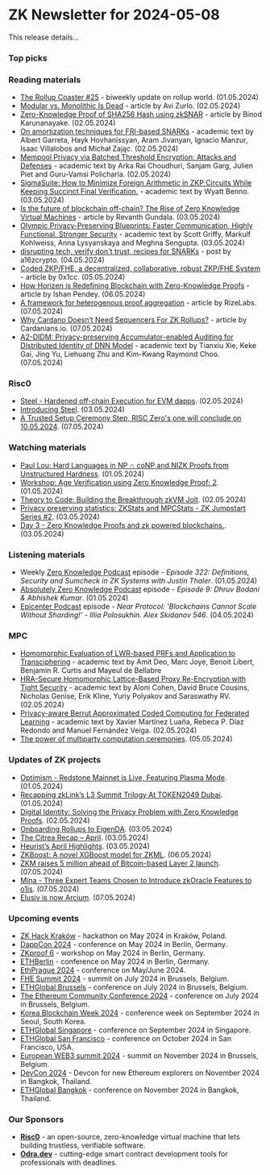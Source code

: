 # ZK Newsletter for 2024-05-08
This release details...

### Top picks

### Reading materials 
* [The Rollup Coaster #25](https://taiko.mirror.xyz/8EmI02z7ZGwPAY_IsT4qVKm5-4y3tVRFxLXS_88I0zY) - biweekly update on rollup world. (01.05.2024)
* [Modular vs. Monolithic Is Dead](https://nil.foundation/blog/post/modular-vs-monolithic) - article by Avi Zurlo. (02.05.2024)
* [Zero-Knowledge Proof of SHA256 Hash using zkSNAR](https://binodmx.medium.com/zero-knowledge-proof-of-sha256-hash-using-zksnark-a0638de742f2) - article by Binod Karunanayake. (02.05.2024)
* [On amortization techniques for FRI-based SNARKs](https://eprint.iacr.org/2024/661.pdf) - academic text by Albert Garreta, Hayk Hovhanissyan, Aram Jivanyan, Ignacio Manzur, Isaac Villalobos and Michał Zając. (02.05.2024)
* [Mempool Privacy via Batched Threshold Encryption: Attacks and Defenses](https://eprint.iacr.org/2024/669.pdf) - academic text by Arka Rai Choudhuri, Sanjam Garg, Julien Piet and Guru-Vamsi Policharla. (02.05.2024)
* [SigmaSuite: How to Minimize Foreign Arithmetic in ZKP Circuits While Keeping Succinct Final Verification.](https://eprint.iacr.org/2024/674.pdf) - academic text by Wyatt Benno. (03.05.2024)
* [Is the future of blockchain off-chain? The Rise of Zero Knowledge Virtual Machines](https://medium.com/@revanth.gundala/is-the-future-of-blockchainn-off-chain-the-rise-of-zero-knowledge-virtual-machines-92fa065af9dc) - article by Revanth Gundala. (03.05.2024)
* [Olympic Privacy-Preserving Blueprints: Faster Communication, Highly Functional, Stronger Security](https://eprint.iacr.org/2024/675.pdf) - academic text by Scott Griffy, Markulf Kohlweiss, Anna Lysyanskaya and Meghna Sengupta. (03.05.2024)
* [disrupting tech, verify don't trust, recipes for SNARKs](https://a16zcrypto.substack.com/p/disrupting-tech-verify-dont-trust) - post by a16zcrypto. (04.05.2024)
* [Coded ZKP/FHE, a decentralized, collaborative, robust ZKP/FHE System](https://ethresear.ch/t/coded-zkp-fhe-a-decentralized-collaborative-robust-zkp-fhe-system/19459) - article by 0x1cc. (05.05.2024)
* [How Horizen is Redefining Blockchain with Zero-Knowledge Proofs](https://hackernoon.com/how-horizen-is-redefining-blockchain-with-zero-knowledge-proofs) - article by Ishan Pendey. (06.05.2024)
* [A framework for heterogenous proof aggregation](https://medium.com/@RizeLabs/a-framework-for-heterogenous-proof-aggregation-28f2ea8ef96b) - article by RizeLabs. (07.05.2024)
* [Why Cardano Doesn’t Need Sequencers For ZK Rollups?](https://cardanians-io.medium.com/why-cardano-doesnt-need-sequencers-for-zk-rollups-18f8e6b6fbca) - article by Cardanians.io. (07.05.2024)
* [A2-DIDM: Privacy-preserving Accumulator-enabled Auditing for Distributed Identity of DNN Model](https://arxiv.org/pdf/2405.04108) - academic text by Tianxiu Xie, Keke Gai, Jing Yu, Liehuang Zhu and Kim-Kwang Raymond Choo. (07.05.2024)
 
### Risc0 
* [Steel - Hardened off-chain Execution for EVM dapps](https://github.com/risc0/risc0-ethereum/tree/main/steel). (02.05.2024)
* [Introducing Steel](https://www.risczero.com/blog/introducing-steel). (03.05.2024)
* [A Trusted Setup Ceremony Step, RISC Zero's one will conclude on 10.05.2024](https://twitter.com/RiscZero/status/1787866773779263813). (07.05.2024)

### Watching materials
* [Paul Lou: Hard Languages in NP ∩ coNP and NIZK Proofs from Unstructured Hardness](https://www.youtube.com/watch?v=ETaWf_4_mRo). (01.05.2024)
* [Workshop: Age Verification using Zero Knowledge Proof: 2](https://www.youtube.com/watch?v=n3Dt3JkTEPQ). (01.05.2024)
* [Theory to Code: Building the Breakthrough zkVM Jolt](https://www.youtube.com/watch?v=Uy0Qap3fePI). (02.05.2024)
* [Privacy preserving statistics: ZKStats and MPCStats - ZK Jumpstart Series #2](https://www.youtube.com/watch?v=5gOmcWyn3dI). (03.05.2024)
* [Day 3 - Zero Knowledge Proofs and zk powered blockchains.](https://www.youtube.com/watch?v=JXibfy0_sMU). (03.05.2024)

### Listening materials
* Weekly [Zero Knowledge Podcast](https://zeroknowledge.fm/322-2/) episode - *Episode 322: Definitions, Security and Sumcheck in ZK Systems with Justin Thaler*. (01.05.2024) 
* [Absolutely Zero Knowledge Podcast](https://www.youtube.com/watch?v=RkErKDPii0I) episode - *Episode 9: Dhruv Bodani & Abhishek Kumar*. (01.05.2024)
* [Epicenter Podcast](https://www.youtube.com/watch?v=hoKJLoYjZeU) episode - *Near Protocol: 'Blockchains Cannot Scale Without Sharding!' - Illia Polosukhin. Alex Skidanov 546*. (04.05.2024)

### MPC
* [Homomorphic Evaluation of LWR-based PRFs and Application to Transciphering](https://eprint.iacr.org/2024/665.pdf) - academic text by Amit Deo, Marc Joye, Benoit Libert, Benjamin R. Curtis and Mayeul de Bellabre
* [HRA-Secure Homomorphic Lattice-Based Proxy Re-Encryption with Tight Security](https://eprint.iacr.org/2024/681.pdf) - academic text by Aloni Cohen, David Bruce Cousins, Nicholas Genise, Erik Kline, Yuriy Polyakov and Saraswathy RV. (02.05.2024)
* [Privacy-aware Berrut Approximated Coded Computing for Federated Learning](https://arxiv.org/pdf/2405.01704) - academic text by Xavier Martínez Luaña, Rebeca P. Díaz Redondo and Manuel Fernández Veiga. (02.05.2024)
* [The power of multiparty computation ceremonies](https://medium.com/dop-org/the-power-of-multiparty-computation-ceremonies-f417d1f5d4d0). (05.05.2024)

### Updates of ZK projects
* [Optimism - Redstone Mainnet is Live, Featuring Plasma Mode](https://optimism.mirror.xyz/cFewllyj7WcfZXUreo3mGct0PDRHDjxm8lCSAWPHhvk). (01.05.2024)
* [Recapping zkLink’s L3 Summit Trilogy At TOKEN2049 Dubai](https://blog.zk.link/recapping-zklinks-l3-summit-trilogy-at-token2049-dubai-4e744fd761fe). (01.05.2024)
* [Digital Identity: Solving the Privacy Problem with Zero Knowledge Proofs](https://minaprotocol.com/blog/digital-identity-in-web3-with-zero-knowledge-proofs-zk). (02.05.2024)
* [Onboarding Rollups to EigenDA](https://www.blog.eigenlayer.xyz/onboarding-rollups-to-eigenda/). (03.05.2024)
* [The Citrea Recap – April](https://www.blog.citrea.xyz/april-citrea-recap/). (03.05.2024)
* [Heurist’s April Highlights](https://heuristai.medium.com/heurists-april-highlights-612486e5b55c). (03.05.2024)
* [ZKBoost: A novel XGBoost model for ZKML](https://www.gizatech.xyz/collection/zkboost-a-novel-xgboost-model-for-zkml). (06.05.2024)
* [ZKM raises 5 million ahead of Bitcoin-based Layer 2 launch](https://www.theblock.co/post/292945/zkm-raises-5-million-funding-round). (07.05.2024)
* [Mina - Three Expert Teams Chosen to Introduce zkOracle Features to o1js](https://minaprotocol.com/blog/zkoracles-rfp-three-teams-chosen). (07.05.2024)
* [Elusiv is now Arcium](https://twitter.com/ArciumHQ/status/1787928077512614154). (07.05.2024)

### Upcoming events
* [ZK Hack Kraków](https://www.zkkrakow.com/) - hackathon on May 2024 in Kraków, Poland.
* [DappCon 2024](https://www.dappcon.io/) - conference on May 2024 in Berlin, Germany. 
* [ZKproof 6](https://zkproof.org/events/zkproof-6-berlin/) - workshop on May 2024 in Berlin, Germany. 
* [ETHBerlin](https://ethberlin.org/) - conference on May 2024 in Berlin, Germany.
* [EthPrague 2024](https://ethprague.com/) - conference on May/June 2024.
* [FHE Summit 2024](https://twitter.com/FHEOnchain/status/1777666116455911823/photo/1/) - summit on July 2024 in Brussels, Belgium. 
* [ETHGlobal Brussels](https://ethglobal.com/events/brussels) - conference on July 2024 in Brussels, Belgium. 
* [The Ethereum Community Conference 2024](https://ethcc.io/) - conference on July 2024 in Brussels, Belgium. 
* [Korea Blockchain Week 2024](https://koreablockchainweek.com/) - conference week on September 2024 in Seoul, South Korea.
* [ETHGlobal Singapore](https://ethglobal.com/events/singapore2024) - conference on September 2024 in Singapore.
* [ETHGlobal San Francisco](https://ethglobal.com/events/sanfrancisco2024) - conference on October 2024 in San Francisco, USA.
* [European WEB3 summit 2024](https://www.web3eurosummit.eu/) - summit on November 2024 in Brussels, Belgium.
* [DevCon 2024](https://devcon.org/) - Devcon for new Ethereum explorers on November 2024 in Bangkok, Thailand.
* [ETHGlobal Bangkok](https://ethglobal.com/events/bangkok) - conference on November 2024 in Bangkok, Thailand. 

### Our Sponsors
* **[Risc0](https://www.risczero.com/)** - an open-source, zero-knowledge virtual machine that lets building trustless, verifiable software.
* **[Odra.dev](https://odra.dev)** - cutting-edge smart contract development tools for professionals with deadlines.
